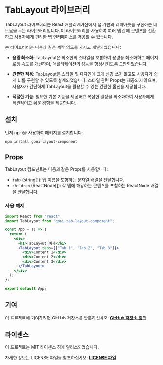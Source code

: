 # **TabLayout 라이브러리**

TabLayout 라이브러리는 React 애플리케이션에서 탭 기반의 레이아웃을 구현하는 데 도움을 주는 라이브러리입니다. 이 라이브러리를 사용하여 여러 탭 간에 콘텐츠를 전환하고 사용자에게 편리한 탭 인터페이스를 제공할 수 있습니다.

본 라이브러리는 다음과 같은 제작 의도를 가지고 개발되었습니다:

- **용량 최소화**: TabLayout은 최소한의 스타일을 포함하여 용량을 최소화하고 페이지 로딩 속도를 개선하며, 애플리케이션의 성능을 향상시키도록 고안되었습니다.

- **간편한 적용**: TabLayout은 스타일 및 디자인에 크게 신경 쓰지 않고도 사용자가 쉽게 UI를 구현할 수 있도록 설계되었습니다. 스타일 관련 Props는 제공되지 않으며, 사용자가 간단하게 TabLayout을 활용할 수 있는 간편한 옵션을 제공합니다.

- **적절한 기능**: 필요한 기본 기능을 제공하고 복잡한 설정을 최소화하여 사용자에게 직관적이고 쉬운 경험을 제공합니다.

## **설치**

먼저 npm을 사용하여 패키지를 설치합니다:

```bash
npm install goni-layout-component
```

## **Props**

TabLayout 컴포넌트는 다음과 같은 Props를 사용합니다:

- `tabs` (string[]): 탭 이름을 포함하는 문자열 배열을 전달합니다.
- `children` (ReactNode[]): 각 탭에 해당하는 콘텐츠를 포함하는 ReactNode 배열을 전달합니다.

### **사용 예제**

```jsx
import React from "react";
import TabLayout from "goni-tab-layout-component";

const App = () => {
  return (
    <div>
      <h1>TabLayout 예제</h1>
      <TabLayout tabs={["Tab 1", "Tab 2", "Tab 3"]}>
        <div>Content 1</div>
        <div>Content 2</div>
        <div>Content 3</div>
      </TabLayout>
    </div>
  );
};

export default App;
```

## **기여**

이 프로젝트에 기여하려면 GitHub 저장소를 방문하십시오: **[GitHub 저장소 링크](https://github.com/jeongwusi/layout-component/tree/step2)**

## **라이센스**

이 프로젝트는 MIT 라이센스 하에 릴리스되었습니다.

자세한 정보는 LICENSE 파일을 참조하십시오: **[LICENSE 파일](https://raw.githubusercontent.com/jeongwusi/layout-component/step2/LICENSE)**
